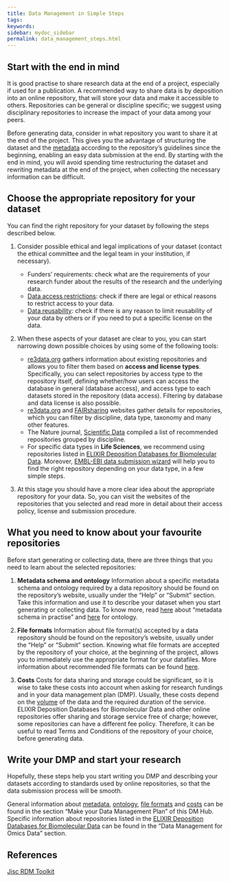 ```yaml
---
title: Data Management in Simple Steps
tags:
keywords:
sidebar: mydoc_sidebar
permalink: data_management_steps.html
---
```


## Start with the end in mind
It is good practise to share research data at the end of a project, especially if used for a publication. A recommended way to share data is by deposition into an online repository, that will store your data and make it accessible to others.  Repositories can be general or discipline specific; we suggest using disciplinary repositories to increase the impact of your data among your peers.

Before generating data, consider in what repository you want to share it at the end of the project. This gives you the advantage of structuring the dataset and the [metadata](metadata.html) according to the repository’s guidelines since the beginning, enabling an easy data submission at the end. By starting with the end in mind, you will avoid spending time restructuring the dataset and rewriting metadata at the end of the project, when collecting the necessary information can be difficult.

## Choose the appropriate repository for your dataset
You can find the right repository for your dataset by following the steps described below.

1.  Consider possible ethical and legal implications of your dataset (contact the ethical committee and the legal team in your institution, if necessary).

    * Funders’ requirements: check what are the requirements of your research funder about the results of the research and the underlying data.
    * [Data access restrictions](datasets_sharing.html): check if there are legal or ethical reasons to restrict access to your data.
    * [Data reusability](data_licenses.html): check if there is any reason to limit reusability of your data by others or if you need to put a specific license on the data.


2.  When these aspects of your dataset are clear to you, you can start narrowing down possible choices by using some of the following tools:

    * [re3data.org](https://www.re3data.org/search?query=) gathers information about existing repositories and allows you to filter them based on **access and license types**. Specifically, you can select repositories by access type to the repository itself, defining whether/how users can access the database in general (database access), and access type to each datasets stored in the repository (data access). Filtering by database and data license is also possible.
    * [re3data.org](https://www.re3data.org/search?query=) and [FAIRsharing](https://fairsharing.org/databases/) websites gather details for repositories, which you can filter by discipline, data type, taxonomy and many other features.
    * The Nature journal, [Scientific Data](https://www.nature.com/sdata/policies/repositories) compiled a list of recommended repositories grouped by discipline.
    * For specific data types in **Life Sciences**, we recommend using repositories listed in [ELIXIR Deposition Databases for Biomolecular Data](https://elixir-europe.org/platforms/data/elixir-deposition-databases). Moreover, [EMBL-EBI data submission wizard](https://www.ebi.ac.uk/submission/) will help you to find the right repository depending on your data type, in a few simple steps.

3. At this stage you should have a more clear idea about the appropriate repository for your data. So, you can visit the websites of the repositories that you selected and read more in detail about their access policy, license and submission procedure.

## What you need to know about your favourite repositories
Before start generating or collecting data, there are three things that you need to learn about the selected repositories:

1.  **Metadata schema and ontology**
    Information about a specific metadata schema and ontology required by a data repository should be found on the repository’s website, usually under the “Help” or “Submit” section. Take this information and use it to describe your dataset when you start generating or collecting data. To know more, read [here](metadata.html) about “metadata schema in practise” and [here](ontology.html) for ontology.

2.  **File formats**
    Information about file format(s) accepted by a data repository should be found on the repository’s website, usually under the “Help” or “Submit” section. Knowing what file formats are accepted by the repository of your choice, at the beginning of the project, allows you to immediately use the appropriate format for your datafiles. More information about recommended file formats can be found [here](file_formats.html).

3.  **Costs**
    Costs for data sharing and storage could be significant, so it is wise to take these costs into account when asking for research fundings and in your data management plan (DMP). Usually, these costs depend on the [volume](data_volume.html) of the data and the required duration of the service. ELIXIR Deposition Databases for Biomolecular Data and other online repositories offer sharing and storage service free of charge; however, some repositories can have a different fee policy. Therefore, it can be useful to read Terms and Conditions of the repository of your choice, before generating data.

## Write your DMP and start your research
Hopefully, these steps help you start writing you DMP and describing your datasets according to standards used by online repositories, so that the data submission process will be smooth.

General information about [metadata](metadata.html), [ontology](ontology.html), [file formats](file_formats.html) and [costs](costs_for_sharing_and_storing_data.html) can be found in the section “Make your Data Management Plan” of this DM Hub. Specific information about repositories listed in the [ELIXIR Deposition Databases for Biomolecular Data](https://elixir-europe.org/platforms/data/elixir-deposition-databases) can be found in the “Data Management for Omics Data” section.

## References
[Jisc RDM Toolkit](https://rdmtoolkit.jisc.ac.uk/share-and-publish/where-should-i-deposit-my-data/)
